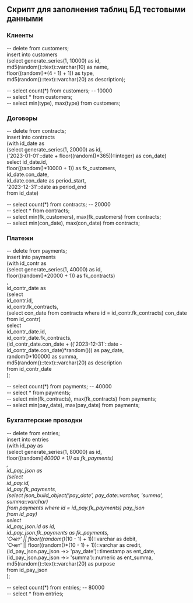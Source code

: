 ## Скрипт для заполнения таблиц БД тестовыми данными ##

### Клиенты ###

-- delete from customers;  
insert into customers   
 (select generate_series(1, 10000) as id,  
    md5(random()::text)::varchar(10) as name,  
    floor((random()*(4 - 1) + 1)) as type,  
    md5(random()::text)::varchar(20) as description);  
   
-- select count(*) from customers; -- 10000  
-- select * from customers;  
-- select min(type), max(type) from customers;  

### Договоры ###

-- delete from contracts;  
insert into contracts   
 (with id_date as  
    (select generate_series(1, 20000) as id,  
           ('2023-01-01'::date + floor((random()*365))::integer) as con_date)  
 select id_date.id,  
    floor((random()*10000 + 1)) as fk_customers,    
    id_date.con_date,  
    id_date.con_date as period_start,  
    '2023-12-31'::date as period_end  
 from id_date)   

-- select count(*) from contracts; -- 20000  
-- select * from contracts;  
-- select min(fk_customers), max(fk_customers) from contracts;  
-- select min(con_date), max(con_date) from contracts;  
 
### Платежи ###

-- delete from payments;  
insert into payments  
(with id_contr as  
 (select generate_series(1, 40000) as id,  
    floor((random()*20000 + 1)) as fk_contracts)  
 ,  
 id_contr_date as  
 (select  
    id_contr.id,  
    id_contr.fk_contracts,  
    (select con_date from contracts where id = id_contr.fk_contracts) con_date  
  from id_contr)  
 select  
   id_contr_date.id,  
   id_contr_date.fk_contracts,  
   (id_contr_date.con_date + (('2023-12-31'::date - id_contr_date.con_date)*random())) as pay_date,  
   random()*100000 as summa,  
   md5(random()::text)::varchar(20) as description  
 from id_contr_date  
);  

-- select count(*) from payments; -- 40000  
-- select * from payments;  
-- select min(fk_contracts), max(fk_contracts) from payments;  
-- select min(pay_date), max(pay_date) from payments;  
 
### Бухгалтерские проводки ###

-- delete from entries;  
insert into entries  
(with id_pay as  
 (select generate_series(1, 80000) as id,  
    floor((random()*40000 + 1)) as fk_payments)  
 ,  
 id_pay_json as  
 (select  
    id_pay.id,  
    id_pay.fk_payments,  
    (select json_build_object('pay_date', pay_date::varchar, 'summa', summa::varchar)  
     from payments where id = id_pay.fk_payments) pay_json  
  from id_pay)  
 select  
   id_pay_json.id as id,  
   id_pay_json.fk_payments as fk_payments,  
   'Счет' || floor((random()*(10 - 1) + 1))::varchar as debit,  
   'Счет' || floor((random()*(10 - 1) + 1))::varchar as credit,  
   (id_pay_json.pay_json ->> 'pay_date')::timestamp as ent_date,   
   (id_pay_json.pay_json ->> 'summa')::numeric as ent_summa,   
   md5(random()::text)::varchar(20) as purpose  
 from id_pay_json    
);  

-- select count(*) from entries; -- 80000  
-- select * from entries;  




